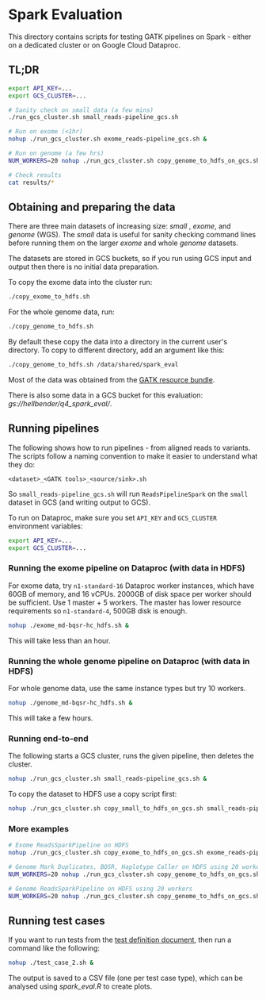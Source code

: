 # Spark Evaluation

This directory contains scripts for testing GATK pipelines on Spark - either on a dedicated cluster or on Google Cloud Dataproc.

## TL;DR

```bash
export API_KEY=...
export GCS_CLUSTER=...

# Sanity check on small data (a few mins)
./run_gcs_cluster.sh small_reads-pipeline_gcs.sh

# Run on exome (<1hr)
nohup ./run_gcs_cluster.sh exome_reads-pipeline_gcs.sh &

# Run on genome (a few hrs)
NUM_WORKERS=20 nohup ./run_gcs_cluster.sh copy_genome_to_hdfs_on_gcs.sh genome_md-bqsr-hc_hdfs.sh &

# Check results
cat results/*
```

## Obtaining and preparing the data

There are three main datasets of increasing size: _small_ , _exome_, and _genome_ (WGS). The _small_ data is useful for sanity checking command lines before running them on the larger _exome_ and whole _genome_ datasets.

The datasets are stored in GCS buckets, so if you run using GCS input and output then there is no initial data preparation.

To copy the exome data into the cluster run:

```bash
./copy_exome_to_hdfs.sh
```

For the whole genome data, run:

```bash
./copy_genome_to_hdfs.sh
```

By default these copy the data into a directory in the current user's directory. To copy to different directory, add an argument like this:

```bash
./copy_genome_to_hdfs.sh /data/shared/spark_eval
```

Most of the data was obtained from the [GATK resource bundle](https://software.broadinstitute.org/gatk/download/bundle).

There is also some data in a GCS bucket for this evaluation: _gs://hellbender/q4_spark_eval/_.

## Running pipelines

The following shows how to run pipelines - from aligned reads to variants. The scripts follow a naming convention to make it easier to understand what they do:

```
<dataset>_<GATK tools>_<source/sink>.sh
```

So `small_reads-pipeline_gcs.sh` will run `ReadsPipelineSpark` on the `small` dataset in GCS (and writing output to GCS).

To run on Dataproc, make sure you set `API_KEY` and `GCS_CLUSTER` environment variables:

```bash
export API_KEY=...
export GCS_CLUSTER=...
```

### Running the exome pipeline on Dataproc (with data in HDFS)

For exome data, try `n1-standard-16` Dataproc worker instances, which have 60GB of memory, and 16 vCPUs. 2000GB of disk space per worker should be sufficient. Use 1 master + 5 workers. The master has lower resource requirements so `n1-standard-4`, 500GB disk is enough.

```bash
nohup ./exome_md-bqsr-hc_hdfs.sh &
```

This will take less than an hour.

### Running the whole genome pipeline on Dataproc (with data in HDFS)

For whole genome data, use the same instance types but try 10 workers.

```bash
nohup ./genome_md-bqsr-hc_hdfs.sh &
```

This will take a few hours.

### Running end-to-end

The following starts a GCS cluster, runs the given pipeline, then deletes the cluster.

```bash
nohup ./run_gcs_cluster.sh small_reads-pipeline_gcs.sh &
```

To copy the dataset to HDFS use a copy script first:

```bash
nohup ./run_gcs_cluster.sh copy_small_to_hdfs_on_gcs.sh small_reads-pipeline_hdfs.sh &
```

### More examples

```bash
# Exome ReadsSparkPipeline on HDFS
nohup ./run_gcs_cluster.sh copy_exome_to_hdfs_on_gcs.sh exome_reads-pipeline_hdfs.sh &

# Genome Mark Duplicates, BQSR, Haplotype Caller on HDFS using 20 workers
NUM_WORKERS=20 nohup ./run_gcs_cluster.sh copy_genome_to_hdfs_on_gcs.sh genome_md-bqsr-hc_hdfs.sh &

# Genome ReadsSparkPipeline on HDFS using 20 workers
NUM_WORKERS=20 nohup ./run_gcs_cluster.sh copy_genome_to_hdfs_on_gcs.sh genome_reads-pipeline_hdfs.sh &
```

## Running test cases

If you want to run tests from the [test definition document](https://docs.google.com/document/d/1OEfV2XNXdbGQQdW-gRaQYY2QRgGsWHUNKJUSAj3qFlE/edit), then run a command like the following:

```bash
nohup ./test_case_2.sh &
```

The output is saved to a CSV file (one per test case type), which can be analysed using _spark_eval.R_ to create plots.
